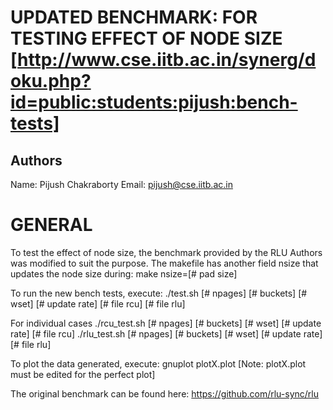 
UPDATED BENCHMARK: FOR TESTING EFFECT OF NODE SIZE
[http://www.cse.iitb.ac.in/synerg/doku.php?id=public:students:pijush:bench-tests]
====================================================================================

Authors
-------
Name:  Pijush Chakraborty
Email: pijush@cse.iitb.ac.in

GENERAL
=====================

To test the effect of node size, the benchmark provided by the RLU Authors was 
modified to suit the purpose. The makefile has another field nsize that updates
the node size during: make nsize=[# pad size]

To run the new bench tests, execute:
./test.sh [# npages] [# buckets] [# wset] [# update rate] [# file rcu] [# file rlu]

For individual cases 
./rcu_test.sh [# npages] [# buckets] [# wset] [# update rate] [# file rcu]
./rlu_test.sh [# npages] [# buckets] [# wset] [# update rate] [# file rlu]

To plot the data generated, execute:
gnuplot plotX.plot [Note: plotX.plot must be edited for the perfect plot]

The original benchmark can be found here: https://github.com/rlu-sync/rlu
